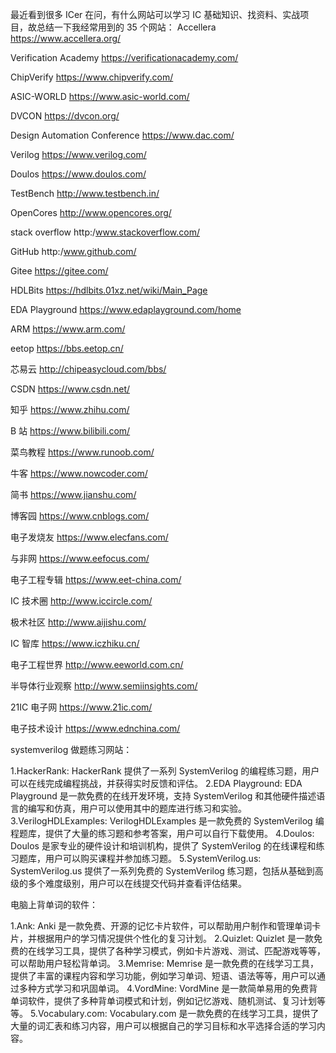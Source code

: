 最近看到很多 ICer 在问，有什么网站可以学习 IC 基础知识、找资料、实战项目，故总结一下我经常用到的 35 个网站：
Accellera
https://www.accellera.org/

Verification Academy
https://verificationacademy.com/

ChipVerify
https://www.chipverify.com/

ASIC-WORLD
https://www.asic-world.com/

DVCON
https://dvcon.org/

Design Automation Conference
https://www.dac.com/

Verilog
https://www.verilog.com/

Doulos
https://www.doulos.com/

TestBench
http://www.testbench.in/

OpenCores
http://www.opencores.org/

stack overflow
http:/www.stackoverflow.com/

GitHub
http:/www.github.com/

Gitee
https://gitee.com/

HDLBits
https://hdlbits.01xz.net/wiki/Main_Page

EDA Playground
https://www.edaplayground.com/home

ARM
https://www.arm.com/

eetop
https://bbs.eetop.cn/

芯易云
http://chipeasycloud.com/bbs/

CSDN
https://www.csdn.net/

知乎
https://www.zhihu.com/

B 站
https://www.bilibili.com/

菜鸟教程
https://www.runoob.com/

牛客
https://www.nowcoder.com/

简书
https://www.jianshu.com/

博客园
https://www.cnblogs.com/

电子发烧友
https://www.elecfans.com/

与非网
https://www.eefocus.com/

电子工程专辑
https://www.eet-china.com/

IC 技术圈
http://www.iccircle.com/

极术社区
http://www.aijishu.com/

IC 智库
https://www.iczhiku.cn/

电子工程世界
http://www.eeworld.com.cn/

半导体行业观察
http://www.semiinsights.com/

21IC 电子网
https://www.21ic.com/

电子技术设计
https://www.ednchina.com/

systemverilog 做题练习网站：

1.HackerRank:
HackerRank 提供了一系列 SystemVerilog 的编程练习题，用户可以在线完成编程挑战，并获得实时反馈和评估。
2.EDA Playground:
EDA Playground 是一款免费的在线开发环境，支持 SystemVerilog 和其他硬件描述语言的编写和仿真，用户可以使用其中的题库进行练习和实验。
3.VerilogHDLExamples:
VerilogHDLExamples 是一款免费的 SystemVerilog 编程题库，提供了大量的练习题和参考答案，用户可以自行下载使用。
4.Doulos:
Doulos 是家专业的硬件设计和培训机构，提供了 SystemVerilog 的在线课程和练习题库，用户可以购买课程并参加练习题。
5.SystemVerilog.us:
SystemVerilog.us 提供了一系列免费的 SystemVerilog 练习题，包括从基础到高级的多个难度级别，用户可以在线提交代码并查看评估结果。

电脑上背单词的软件：

1.Ank:
Anki 是一款免费、开源的记忆卡片软件，可以帮助用户制作和管理单词卡片，并根据用户的学习情况提供个性化的复习计划。
2.Quizlet:
Quizlet 是一款免费的在线学习工具，提供了各种学习模式，例如卡片游戏、测试、匹配游戏等等，可以帮助用户轻松背单词。
3.Memrise:
Memrise 是一款免费的在线学习工具，提供了丰富的课程内容和学习功能，例如学习单词、短语、语法等等，用户可以通过多种方式学习和巩固单词。
4.VordMine:
VordMine 是一款简单易用的免费背单词软件，提供了多种背单词模式和计划，例如记忆游戏、随机测试、复习计划等等。
5.Vocabulary.com:
Vocabulary.com 是一款免费的在线学习工具，提供了大量的词汇表和练习内容，用户可以根据自己的学习目标和水平选择合适的学习内容。
